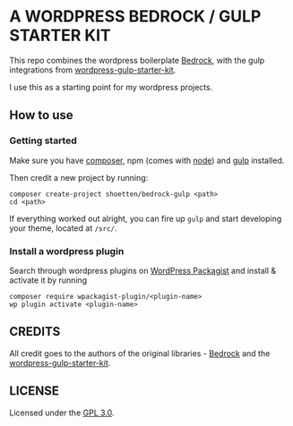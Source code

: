 # A WORDPRESS BEDROCK / GULP STARTER KIT

This repo combines the wordpress boilerplate [Bedrock](https://github.com/roots/bedrock), with the gulp integrations from [wordpress-gulp-starter-kit](https://github.com/synapticism/wordpress-gulp-starter-kit).

I use this as a starting point for my wordpress projects.

## How to use

### Getting started

Make sure you have [composer](https://getcomposer.org/doc/00-intro.md#installation-linux-unix-osx), npm (comes with [node](https://nodejs.org)) and [gulp](http://gulpjs.com) installed.

Then credit a new project by running:

    composer create-project shoetten/bedrock-gulp <path>
    cd <path>

If everything worked out alright, you can fire up `gulp` and start developing your theme, located at `/src/`.

### Install a wordpress plugin

Search through wordpress plugins on [WordPress Packagist](https://wpackagist.org) and install & activate it by running

    composer require wpackagist-plugin/<plugin-name>
    wp plugin activate <plugin-name>

## CREDITS

All credit goes to the authors of the original libraries - [Bedrock](https://github.com/roots/bedrock) and the [wordpress-gulp-starter-kit](https://github.com/synapticism/wordpress-gulp-starter-kit).

## LICENSE

Licensed under the [GPL 3.0](http://www.gnu.org/licenses/gpl.txt).
